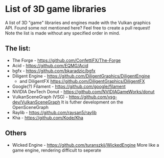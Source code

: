 # List of 3D game libraries
A list of 3D "game" libraries and engines made with the Vulkan graphics API. Found some not mentioned here? Feel free to create a pull request!
Note the list is made without any specified order in mind.

## The list:
* The Forge - https://github.com/ConfettiFX/The-Forge
* Acid - https://github.com/EQMG/Acid
* bgfx - https://github.com/bkaradzic/bgfx
* Diligent Engine - https://github.com/DiligentGraphics/DiligentEngine
  * and DiligentFX https://github.com/DiligentGraphics/DiligentFX
* Google(?) Filament - https://github.com/google/filament
* NVIDIA DevTech Donut - https://github.com/NVIDIAGameWorks/donut
* VulkanSceneGraph (VSG) - https://github.com/vsg-dev/VulkanSceneGraph
It is futher development on the OpenSceneGraph
* Raylib - https://github.com/raysan5/raylib
* Kha - https://github.com/Kode/Kha

## Others
* Wicked Engine - https://github.com/turanszkij/WickedEngine More like a game engine, rendering difficult to seperate
